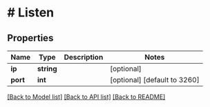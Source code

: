 # # Listen

## Properties

Name | Type | Description | Notes
------------ | ------------- | ------------- | -------------
**ip** | **string** |  | [optional]
**port** | **int** |  | [optional] [default to 3260]

[[Back to Model list]](../../README.md#models) [[Back to API list]](../../README.md#endpoints) [[Back to README]](../../README.md)
